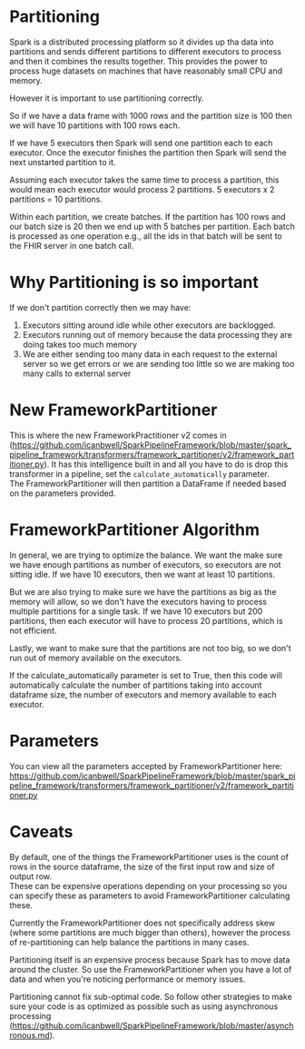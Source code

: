 # Partitioning
Spark is a distributed processing platform so it divides up tha data into partitions and sends different partitions to different executors to process and then it combines the results together.
This provides the power to process huge datasets on machines that have reasonably small CPU and memory.  

However it is important to use partitioning correctly.

So if we have a data frame with 1000 rows and the partition size is 100 then we will have 10 partitions with 100 rows each.

If we have 5 executors then Spark will send one partition each to each executor.  Once the executor finishes the partition then Spark will send the next unstarted partition to it.

Assuming each executor takes the same time to process a partition, this would mean each executor would process 2 partitions.  5 executors x 2 partitions = 10 partitions.

Within each partition, we create batches.  If the partition has 100 rows and our batch size is 20 then we end up with 5 batches per partition.  Each batch is processed as one operation e.g., all the ids in that batch will be sent to the FHIR server in one batch call.

# Why Partitioning is so important
If we don't partition correctly then we may have:
1. Executors sitting around idle while other executors are backlogged.
2. Executors running out of memory because the data processing they are doing takes too much memory
3. We are either sending too many data in each request to the external server so we get errors or we are sending too little so we are making too many calls to external server

# New FrameworkPartitioner
This is where the new FrameworkPractitioner v2 comes in (https://github.com/icanbwell/SparkPipelineFramework/blob/master/spark_pipeline_framework/transformers/framework_partitioner/v2/framework_partitioner.py).  It has this intelligence built in and all you have to do is drop this transformer in a pipeline, set the `calculate_automatically` parameter.  
The FrameworkPartitioner will then partition a DataFrame if needed based on the parameters provided.

# FrameworkPartitioner Algorithm
In general, we are trying to optimize the balance.  We want the make sure we have enough partitions
as number of executors, so executors are not sitting idle.  If we have 10 executors, then we want
at least 10 partitions.

But we are also trying to make sure we have the
partitions as big as the memory will allow, so we don't have the executors having to process multiple
partitions for a single task.  If we have 10 executors but 200 partitions, then each executor will
have to process 20 partitions, which is not efficient.

Lastly, we want to make sure that the partitions are not too big, so we don't run out of memory available
on the executors.

If the calculate_automatically parameter is set to True, then this code will automatically calculate
the number of partitions taking into account dataframe size, the number of executors
and memory available to each executor.

# Parameters
You can view all the parameters accepted by FrameworkPartitioner here: https://github.com/icanbwell/SparkPipelineFramework/blob/master/spark_pipeline_framework/transformers/framework_partitioner/v2/framework_partitioner.py

# Caveats
By default, one of the things the FrameworkPartitioner uses is the count of rows in the source dataframe, the size of the first input row and size of output row.  
These can be expensive operations depending on your processing so you can specify these as parameters to avoid FrameworkPartitioner calculating these.

Currently the FrameworkPartitioner does not specifically address skew (where some partitions are much bigger than others), however the process of re-partitioning can help balance the partitions in many cases.

Partitioning itself is an expensive process because Spark has to move data around the cluster.  So use the FrameworkPartitioner when you have a lot of data and when you're noticing performance or memory issues.  

Partitioning cannot fix sub-optimal code.  So follow other strategies to make sure your code is as optimized as possible such as using asynchronous processing (https://github.com/icanbwell/SparkPipelineFramework/blob/master/asynchronous.md).
